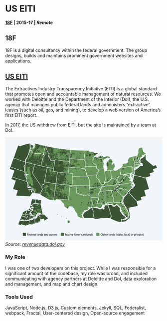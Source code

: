 ---
---

# US EITI
**[18F](https://18f.gsa.gov/) | 2015-17 | _Remote_**

## 18F
18F is a digital consultancy within the federal government. The group designs, builds and maintains prominent government websites and applications.

## [US EITI](https://revenuedata.doi.gov)

The Extractives Industry Transparency Initiative (EITI) is a global standard that promotes open and accountable management of natural resources. We worked with  Deloitte and the Department of the Interior (DoI), the U.S. agency that manages public federal lands and administers “extractive” leases (such as oil, gas, and mining), to develop a web version of America’s first EITI report.

In 2017, the US withdrew from EITI, but the site is maintained by a team at DoI.

![Shot of map developed on EITI website](./../../USEITI.png)
_Source: [revenuedata.doi.gov](https://revenuedata.doi.gov)_

### My Role

I was one of two developers on this project. While I was responsible for a significant amount of the codebase, my role was broad, and included communicating with agency partners at Deloitte and DoI, data exploration and management, and map and chart design.

### Tools Used
JavaScript, Node.js, D3.js, Custom elements, Jekyll, SQL, Federalist, webpack, Fractal, User-centered design, Open-source engagement